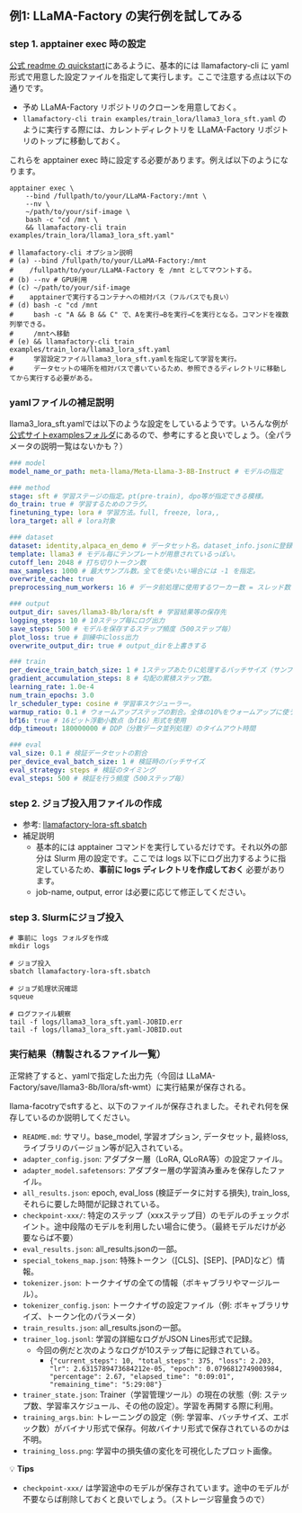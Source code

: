 ## 例1: LLaMA-Factory の実行例を試してみる
### step 1. apptainer exec 時の設定
[公式 readme の quickstart](https://github.com/hiyouga/LLaMA-Factory?tab=readme-ov-file#quickstart)にあるように、基本的には llamafactory-cli に yaml 形式で用意した設定ファイルを指定して実行します。ここで注意する点は以下の通りです。

- 予め LLaMA-Factory リポジトリのクローンを用意しておく。
- `llamafactory-cli train examples/train_lora/llama3_lora_sft.yaml` のように実行する際には、カレントディレクトリを LLaMA-Factory リポジトリのトップに移動しておく。

これらを apptainer exec 時に設定する必要があります。例えば以下のようになります。

```shell
apptainer exec \
    --bind /fullpath/to/your/LLaMA-Factory:/mnt \
    --nv \
    ~/path/to/your/sif-image \
    bash -c "cd /mnt \
    && llamafactory-cli train examples/train_lora/llama3_lora_sft.yaml"

# llamafactory-cli オプション説明
# (a) --bind /fullpath/to/your/LLaMA-Factory:/mnt
#    /fullpath/to/your/LLaMA-Factory を /mnt としてマウントする。
# (b) --nv # GPU利用
# (c) ~/path/to/your/sif-image
#    apptainerで実行するコンテナへの相対パス（フルパスでも良い）
# (d) bash -c "cd /mnt
#     bash -c "A && B && C" で、Aを実行→Bを実行→Cを実行となる。コマンドを複数列挙できる。
#     /mntへ移動
# (e) && llamafactory-cli train examples/train_lora/llama3_lora_sft.yaml
#     学習設定ファイルllama3_lora_sft.yamlを指定して学習を実行。
#     データセットの場所を相対パスで書いているため、参照できるディレクトリに移動してから実行する必要がある。
```

### yamlファイルの補足説明
llama3_lora_sft.yamlでは以下のような設定をしているようです。いろんな例が[公式サイトexamplesフォルダ](https://github.com/hiyouga/LLaMA-Factory/blob/main/examples/README.md)にあるので、参考にすると良いでしょう。（全パラメータの説明一覧はないかも？）

```yaml
### model
model_name_or_path: meta-llama/Meta-Llama-3-8B-Instruct # モデルの指定

### method
stage: sft # 学習ステージの指定。pt(pre-train), dpo等が指定できる模様。
do_train: true # 学習するためのフラグ。
finetuning_type: lora # 学習方法。full, freeze, lora,,
lora_target: all # lora対象

### dataset
dataset: identity,alpaca_en_demo # データセット名。dataset_info.jsonに登録する必要あり。
template: llama3 # モデル毎にテンプレートが用意されているっぽい。
cutoff_len: 2048 # 打ち切りトークン数
max_samples: 1000 # 最大サンプル数。全てを使いたい場合には -1 を指定。
overwrite_cache: true
preprocessing_num_workers: 16 # データ前処理に使用するワーカー数 = スレッド数

### output
output_dir: saves/llama3-8b/lora/sft # 学習結果等の保存先
logging_steps: 10 # 10ステップ毎にログ出力
save_steps: 500 # モデルを保存するステップ頻度（500ステップ毎）
plot_loss: true # 訓練中にloss出力
overwrite_output_dir: true # output_dirを上書きする

### train
per_device_train_batch_size: 1 # 1ステップあたりに処理するバッチサイズ（サンプル数）
gradient_accumulation_steps: 8 # 勾配の累積ステップ数。
learning_rate: 1.0e-4
num_train_epochs: 3.0
lr_scheduler_type: cosine # 学習率スケジューラー。
warmup_ratio: 0.1 # ウォームアップステップの割合。全体の10%をウォームアップに使う。
bf16: true # 16ビット浮動小数点（bf16）形式を使用
ddp_timeout: 180000000 # DDP（分散データ並列処理）のタイムアウト時間

### eval
val_size: 0.1 # 検証データセットの割合
per_device_eval_batch_size: 1 # 検証時のバッチサイズ
eval_strategy: steps # 検証のタイミング
eval_steps: 500 # 検証を行う頻度（500ステップ毎）
```

### step 2. ジョブ投入用ファイルの作成
- 参考: [llamafactory-lora-sft.sbatch](./llamafactory-lora-sft.sbatch)
- 補足説明
  - 基本的には apptainer コマンドを実行しているだけです。それ以外の部分は Slurm 用の設定です。ここでは logs 以下にログ出力するように指定しているため、**事前に logs ディレクトリを作成しておく** 必要があります。
  - job-name, output, error は必要に応じて修正してください。

### step 3. Slurmにジョブ投入
```shell
# 事前に logs フォルダを作成
mkdir logs

# ジョブ投入
sbatch llamafactory-lora-sft.sbatch

# ジョブ処理状況確認
squeue

# ログファイル観察
tail -f logs/llama3_lora_sft.yaml-JOBID.err
tail -f logs/llama3_lora_sft.yaml-JOBID.out
```

### 実行結果（精製されるファイル一覧）
正常終了すると、yamlで指定した出力先（今回は LLaMA-Factory/save/llama3-8b/llora/sft-wmt）に実行結果が保存される。

 llama-facotryでsftすると、以下のファイルが保存されました。それぞれ何を保存しているのか説明してください。

- `README.md`: サマリ。base_model, 学習オプション, データセット, 最終loss, ライブラリのバージョン等が記入されている。
- `adapter_config.json`: アダプター層（LoRA, QLoRA等）の設定ファイル。
- `adapter_model.safetensors`: アダプター層の学習済み重みを保存したファイル。
- `all_results.json`: epoch, eval_loss (検証データに対する損失), train_loss, それらに要した時間が記録されている。
- `checkpoint-xxx/`: 特定のステップ（xxxステップ目）のモデルのチェックポイント。途中段階のモデルを利用したい場合に使う。（最終モデルだけが必要ならば不要）
- `eval_results.json`: all_results.jsonの一部。
- `special_tokens_map.json`: 特殊トークン（[CLS]、[SEP]、[PAD]など）情報。
- `tokenizer.json`: トークナイザの全ての情報（ボキャブラリやマージルール）。
- `tokenizer_config.json`: トークナイザの設定ファイル（例: ボキャブラリサイズ、トークン化のパラメータ）
- `train_results.json`: all_results.jsonの一部。
- `trainer_log.jsonl`: 学習の詳細なログがJSON Lines形式で記録。
  - 今回の例だと次のようなログが10ステップ毎に記録されている。
    - `{"current_steps": 10, "total_steps": 375, "loss": 2.203, "lr": 2.6315789473684212e-05, "epoch": 0.0796812749003984, "percentage": 2.67, "elapsed_time": "0:09:01", "remaining_time": "5:29:08"}`
- `trainer_state.json`: Trainer（学習管理ツール）の現在の状態（例: ステップ数、学習率スケジュール、その他の設定）。学習を再開する際に利用。
- `training_args.bin`: トレーニングの設定（例: 学習率、バッチサイズ、エポック数）がバイナリ形式で保存。何故バイナリ形式で保存されているのかは不明。
- `training_loss.png`: 学習中の損失値の変化を可視化したプロット画像。

💡 **Tips**
- `checkpoint-xxx/` は学習途中のモデルが保存されています。途中のモデルが不要ならば削除しておくと良いでしょう。（ストレージ容量食うので）
